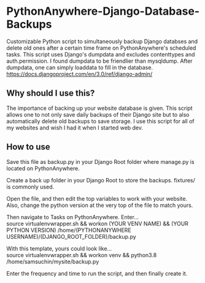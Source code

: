 # PythonAnywhere-Django-Database-Backups
Customizable Python script to simultaneously backup Django databses and delete old ones after a certain time frame on PythonAnywhere's scheduled tasks. This script uses Django's dumpdata and excludes contenttypes and auth.permission. I found dumpdata to be friendlier than mysqldump. After dumpdata, one can simply loaddata to fill in the database.
https://docs.djangoproject.com/en/3.0/ref/django-admin/


## Why should I use this?

The importance of backing up your website database is given. This script allows one to not only save daily backups of their Django site but to also automatically delete old backups to save storage. I use this script for all of my websites and wish I had it when I started web dev.

## How to use

Save this file as backup.py in your Django Root folder where manage.py is located on PythonAnywhere.

Create a back up folder in your Django Root to store the backups. fixtures/ is commonly used.

Open the file, and then edit the top variables to work with your website. Also, change the python version at the very top of the file to match yours.

Then navigate to Tasks on PythonAnywhere. Enter...<br/>
source virtualenvwrapper.sh && workon (YOUR VENV NAME) && (YOUR PYTHON VERSION) /home/(PYTHONANYWHERE USERNAME)/(DJANGO_ROOT_FOLDER)/backup.py

With this template, yours could look like...<br/>
source virtualenvwrapper.sh && workon venv && python3.8 /home/samsuchin/mysite/backup.py

Enter the frequency and time to run the script, and then finally create it.
